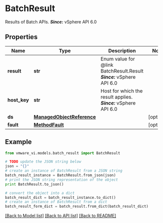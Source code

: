 # BatchResult

Results of Batch APIs.  ***Since:*** vSphere API 6.0 

## Properties
Name | Type | Description | Notes
------------ | ------------- | ------------- | -------------
**result** | **str** | Enum value for @link BatchResult.Result  ***Since:*** vSphere API 6.0  | 
**host_key** | **str** | Host for which the result applies.  ***Since:*** vSphere API 6.0  | 
**ds** | [**ManagedObjectReference**](ManagedObjectReference.md) |  | [optional] 
**fault** | [**MethodFault**](MethodFault.md) |  | [optional] 

## Example

```python
from vmware_vi.models.batch_result import BatchResult

# TODO update the JSON string below
json = "{}"
# create an instance of BatchResult from a JSON string
batch_result_instance = BatchResult.from_json(json)
# print the JSON string representation of the object
print BatchResult.to_json()

# convert the object into a dict
batch_result_dict = batch_result_instance.to_dict()
# create an instance of BatchResult from a dict
batch_result_form_dict = batch_result.from_dict(batch_result_dict)
```
[[Back to Model list]](../README.md#documentation-for-models) [[Back to API list]](../README.md#documentation-for-api-endpoints) [[Back to README]](../README.md)


